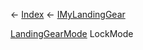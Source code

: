 ← [Index](Api-Index) ← [IMyLandingGear](SpaceEngineers.Game.ModAPI.Ingame.IMyLandingGear)

[LandingGearMode](SpaceEngineers.Game.ModAPI.Ingame.LandingGearMode) LockMode